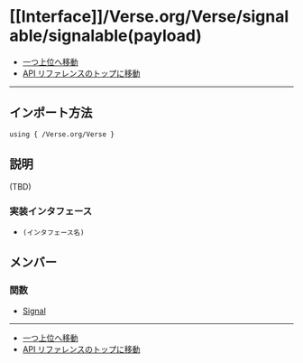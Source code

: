 # [[Interface]]/Verse.org/Verse/signalable/signalable(payload)
- [一つ上位へ移動](../main.md)
- [API リファレンスのトップに移動](../../../../main.md)

---

## インポート方法

```verse
using { /Verse.org/Verse }
```

## 説明

(TBD)

### 実装インタフェース

- `(インタフェース名)`

## メンバー

### 関数

- [Signal](./F_Signal/main.md)

---

- [一つ上位へ移動](../main.md)
- [API リファレンスのトップに移動](../../../../main.md)
